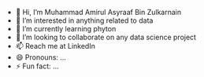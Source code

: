 - 👋 Hi, I’m Muhammad Amirul Asyraaf Bin Zulkarnain
- 👀 I’m interested in anything related to data
- 🌱 I’m currently learning phyton
- 💞️ I’m looking to collaborate on any data science project
- 📫 Reach me at LinkedIn
- 😄 Pronouns: ...
- ⚡ Fun fact: ...

<!---
Amirul97-Z/Amirul97-Z is a ✨ special ✨ repository because its `README.md` (this file) appears on your GitHub profile.
You can click the Preview link to take a look at your changes.
--->
